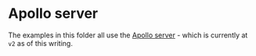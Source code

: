 # Apollo server

The examples in this folder all use the [Apollo server](https://www.apollographql.com/docs/apollo-server/) - which is currently at `v2` as of this writing.
